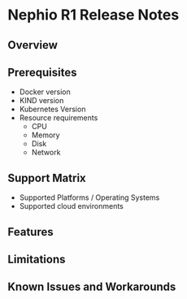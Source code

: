 # Nephio R1 Release Notes

## Overview

## Prerequisites

* Docker version
* KIND version
* Kubernetes Version
* Resource requirements 
  * CPU
  * Memory
  * Disk
  * Network

## Support Matrix
* Supported Platforms / Operating Systems
* Supported cloud environments

## Features

## Limitations

## Known Issues and Workarounds


